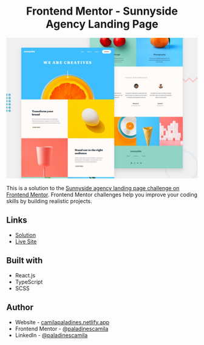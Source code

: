 <h1 align="center"> Frontend Mentor - Sunnyside Agency Landing Page</h1>

![](/public/preview.jpg)

This is a solution to the [Sunnyside agency landing page challenge on Frontend Mentor](https://www.frontendmentor.io/challenges/sunnyside-agency-landing-page-7yVs3B6ef). Frontend Mentor challenges help you improve your coding skills by building realistic projects.

## Links

-   [Solution](https://www.frontendmentor.io/solutions/sunnyside-agency-landing-page-0QPqiVCidQ)
-   [Live Site](https://salp-frontend-mentor.netlify.app/)

## Built with

-   React.js
-   TypeScript
-   SCSS

## Author

-   Website - [camilapaladines.netlify.app](https://camilapaladines.netlify.app/)
-   Frontend Mentor - [@paladinescamila](https://www.frontendmentor.io/profile/paladinescamila)
-   LinkedIn - [@paladinescamila](https://co.linkedin.com/in/paladinescamila)
